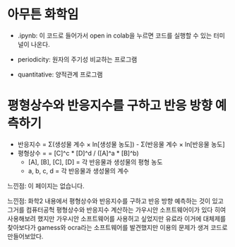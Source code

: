 # 아무튼 화학임

 * .ipynb: 이 코드로 들어가서 open in colab을 누르면 코드를 실행할 수 있는 터미널이 나온다.



 * periodicity: 원자의 주기성 비교하는 프로그램
 * quantitative: 양적관계 프로그램



# 평형상수와 반응지수를 구하고 반응 방향 예측하기
 * 반응지수 = Σ(생성물 계수 × ln[생성물 농도]) - Σ(반응물 계수 × ln[반응물 농도]
 * 평형상수 = = [C]^c * [D]^d / ([A]^a * [B]^b)
   * [A], [B], [C], [D] = 각 반응물과 생성물의 평형 농도
   * a, b, c, d = 각 반응물과 생성물의 계수
  
느낀점: 이 페이지는 없습니다.

느낀점: 화학2 내용에서 평형상수와 반응지수를 구하고 반응 방향 예측하는 것이 있고 그거를 컴퓨터공헉 평형상수와 반응지수 계산하는 가우시안 소프트웨어이가 있다 히여 사용해보려 했지만 가우시안 소프트웨어를 사용허고 싶었지만 유료라 이거에 대체제를 찾아보다가 gamess와 ocra라는 소프트웨어를 발견했지만 이용의 문제가 생겨 코드로 만들어보았다.
